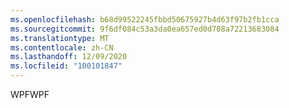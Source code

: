 ```yaml
---
ms.openlocfilehash: b68d99522245fbbd50675927b4d63f97b2fb1cca
ms.sourcegitcommit: 9f6df084c53a3da0ea657ed0d708a72213683084
ms.translationtype: MT
ms.contentlocale: zh-CN
ms.lasthandoff: 12/09/2020
ms.locfileid: "100101847"
---
```

<span data-ttu-id="78711-101">WPF</span><span class="sxs-lookup"><span data-stu-id="78711-101">WPF</span></span>
